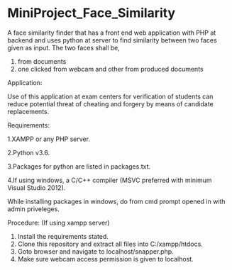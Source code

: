 # MiniProject_Face_Similarity

A face similarity finder that has a front end web application with PHP at backend and uses python at server to find similarity between two faces given as input. The two faces shall be, 
  1. from documents
  2. one clicked from webcam and other from produced documents
 
Application:

  Use of this application at exam centers for verification of students can reduce potential threat of cheating and forgery by means of candidate replacements. 

Requirements:

  1.XAMPP or any PHP server.
  
  2.Python v3.6.
  
  3.Packages for python are listed in packages.txt.
  
  4.If using windows, a C/C++ compiler (MSVC preferred with minimum Visual Studio 2012).
  
While installing packages in windows, do from cmd prompt opened in with admin priveleges.

Procedure: (If using xampp server)
  1. Install the requirements stated.
  2. Clone this repository and extract all files into C:/xampp/htdocs.
  3. Goto browser and navigate to localhost/snapper.php.
  4. Make sure webcam access permission is given to localhost.
